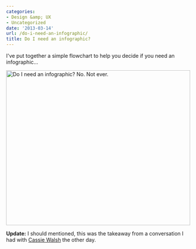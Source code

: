 ```yaml
---
categories:
- Design &amp; UX
- Uncategorized
date: '2013-03-14'
url: /do-i-need-an-infographic/
title: Do I need an infographic?
---
```


I've put together a simple flowchart to help you decide if you need an infographic...

<img src="https://gomakethings.com/wp-content/uploads/2013/03/infographic.png" alt="Do I need an infographic? No. Not ever." width="500" height="420" class="aligncenter img-border size-full wp-image-4323" />

<strong>Update:</strong> I should mentioned, this was the takeaway from a conversation I had with <a href="http://twitter.com/cassiewalsh">Cassie Walsh</a> the other day.